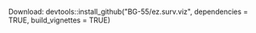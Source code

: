 Download: devtools::install_github("BG-55/ez.surv.viz", dependencies = TRUE, build_vignettes = TRUE)
